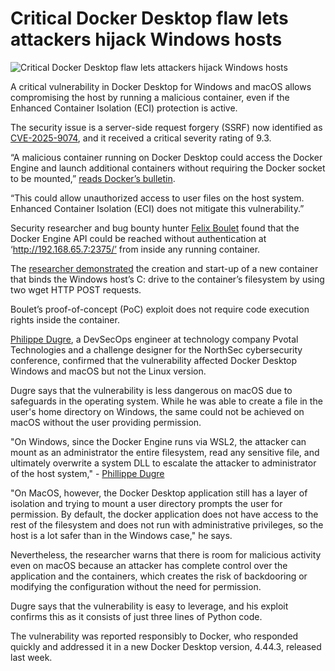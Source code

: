 # Critical Docker Desktop flaw lets attackers hijack Windows hosts

![Critical Docker Desktop flaw lets attackers hijack Windows hosts](https://www.bleepstatic.com/content/hl-images/2022/04/21/Docker__headpic.jpg)

A critical vulnerability in Docker Desktop for Windows and macOS allows compromising the host by running a malicious container, even if the Enhanced Container Isolation (ECI) protection is active.

The security issue is a server-side request forgery (SSRF) now identified as [CVE-2025-9074](https://nvd.nist.gov/vuln/detail/CVE-2025-9074), and it received a critical severity rating of 9.3.

“A malicious container running on Docker Desktop could access the Docker Engine and launch additional containers without requiring the Docker socket to be mounted,” [reads Docker’s bulletin](https://docs.docker.com/desktop/release-notes/#4443).

“This could allow unauthorized access to user files on the host system. Enhanced Container Isolation (ECI) does not mitigate this vulnerability.”

Security researcher and bug bounty hunter [Felix Boulet](https://www.linkedin.com/in/felix-boulet/) found that the Docker Engine API could be reached without authentication at ‘http://192.168.65.7:2375/’ from inside any running container.

The [researcher demonstrated](http://blog.qwertysecurity.com/Articles/blog3) the creation and start-up of a new container that binds the Windows host’s C: drive to the container’s filesystem by using two wget HTTP POST requests.

Boulet’s proof-of-concept (PoC) exploit does not require code execution rights inside the container.

[Philippe Dugre](https://www.linkedin.com/in/zer0x64/), a DevSecOps engineer at technology company Pvotal Technologies and a challenge designer for the NorthSec cybersecurity conference, confirmed that the vulnerability affected Docker Desktop Windows and macOS but not the Linux version.

Dugre says that the vulnerability is less dangerous on macOS due to safeguards in the operating system. While he was able to create a file in the user's home directory on Windows, the same could not be achieved on macOS without the user providing permission.

"On Windows, since the Docker Engine runs via WSL2, the attacker can mount as an administrator the entire filesystem, read any sensitive file, and ultimately overwrite a system DLL to escalate the attacker to administrator of the host system," - [Phillippe Dugre](https://pvotal.tech/breaking-dockers-isolation-using-docker-cve-2025-9074/)

"On MacOS, however, the Docker Desktop application still has a layer of isolation and trying to mount a user directory prompts the user for permission. By default, the docker application does not have access to the rest of the filesystem and does not run with administrative privileges, so the host is a lot safer than in the Windows case," he says.

Nevertheless, the researcher warns that there is room for malicious activity even on macOS because an attacker has complete control over the application and the containers, which creates the risk of backdooring or modifying the configuration without the need for permission.

Dugre says that the vulnerability is easy to leverage, and his exploit confirms this as it consists of just three lines of Python code.

The vulnerability was reported responsibly to Docker, who responded quickly and addressed it in a new Docker Desktop version, 4.44.3, released last week.